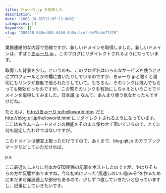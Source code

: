 ```yaml
---
title: きゅーり.jp を取得した
description: ''
date: '2009-10-03T12:07:13.000Z'
categories: []
keywords: []
slug: "200910-840ec661-64b0-4d0a-bcef-de75cde77476"
---
```

業務連絡的な内容で恐縮ですが、新しいドメインを取得しました。新しいドメインは、ずばり[きゅーり.jp](http://きゅーり.jp/) 。このブログにリダイレクトされるようになっています。

取得した背景を少し。というのも、このブログ名はいろんなサービスを使うときにプロフィールとかの欄に書いたりしているのですが、きゅーり.jpと書くと親切にもリンクが自動で張られたりしていて。もちろん、そのリンクは飛んでもらっても無効だったのですが、この際そのリンクを有効にしちゃえということでドメインを取得してみました。日本語.jp なんて、あんまり使う気なかったんですけどね。

たとえば、http://きゅーり.jp/helloworld.html だとhttp://blog.qli.jp/helloworld.html にリダイレクトされるようになっています。ここはもうムームードメインの機能をそのまま使わせて頂いているので、とくに何も設定したわけではないですが。

このドメインは便宜上取っただけですので、あくまで、blog.qli.jp の方でブックマークなどしていただければ。

p.s.

ここ最近久しぶりに何本かGTD関係の記事をポストしたのですが、やはりそちらの方が反響がありますね。今年初めにいった”風通しのいい脳みそ”を作るためにまだまだ発展途上な部分もあるので、少しずつ直していきたいと思っていますし、記事にしていきたいです。